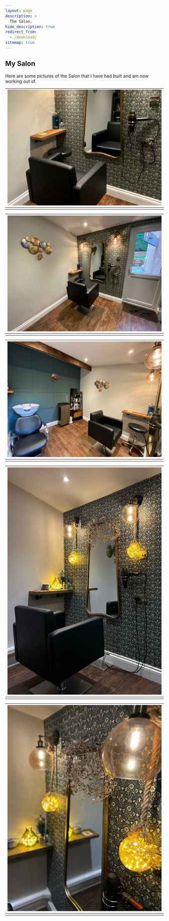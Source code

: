 ```yaml
---
layout: page
description: >
  The Salon.
hide_description: true
redirect_from:
  - /download/
sitemap: true
---
```


## My Salon

Here are some pictures of the Salon that I have had built and am now working out of.

| ![Salon 1](/assets/img/salon/salon_01.png) |
|:--:|
| |

| ![](/assets/img/salon/salon_02.png) |
|:--:|
|  |

| ![](/assets/img/salon/salon_03.png) |
|:--:|
|  |

| ![](/assets/img/salon/salon_05.png) |
|:--:|
|  |

| ![](/assets/img/salon/salon_06.png) |
|:--:|
|  |